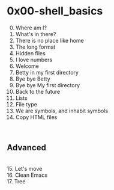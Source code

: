 <h1>0x00-shell_basics</h1>

00. Where am I?<br> 
01. What's in there?<br>  
02. There is no place like home<br>  
03. The long format<br> 
04. Hidden files<br> 
05. I love numbers<br> 
06. Welcome<br> 
07. Betty in my first directory<br> 
08. Bye bye Betty<br> 
09. Bye bye My first directory<br> 
10. Back to the future<br> 
11. Lists<br> 
12. File type<br> 
13. We are symbols, and inhabit symbols<br> 
14. Copy HTML files<br> 
<br>
<h2>Advanced</h2>
<br>
15. Let's move<br> 
16. Clean Emacs<br>
17. Tree<br> 
